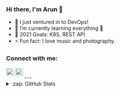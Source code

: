 ### Hi there, I'm Arun 👋

- 🔭 I just ventured in to DevOps!
- 🌱 I’m currently learning everything 🤣
- 🥅 2021 Goals: K8S, REST API
- ⚡ Fun fact: I love music and photography.

### Connect with me:

[<img align="left" alt="aruninn01 | LinkedIn" width="22px" src="https://cdn.jsdelivr.net/npm/simple-icons@v3/icons/linkedin.svg" />][linkedin]
[<img align="left" alt="aruninn01 | Instagram" width="22px" src="https://cdn.jsdelivr.net/npm/simple-icons@v3/icons/instagram.svg" />][instagram]

<br />
---

<details>
  <summary>:zap: GitHub Stats</summary>

  <img align="left" alt="aruninn01's GitHub Stats" src="https://github-readme-stats.aruninn01.vercel.app/api?username=aruninn01&show_icons=true&hide_border=true" />

</details>

[instagram]: https://instagram.com/ru3.14
[linkedin]: https://linkedin.com/in/arunachalam-thangappa-b47834221
